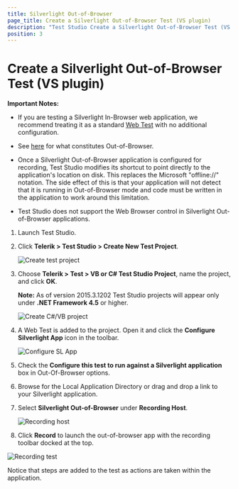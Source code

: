 ```yaml
---
title: Silverlight Out-of-Browser
page_title: Create a Silverlight Out-of-Browser Test (VS plugin)
description: "Test Studio Create a Silverlight Out-of-Browser Test (VS plugin)"
position: 3
---
```

# Create a Silverlight Out-of-Browser Test (VS plugin) #

__Important Notes:__


* If you are testing a Silverlight In-Browser web application, we recommend treating it as a standard <a href="web-test" target="_blank">Web Test</a> with no additional configuration.

* See <a href="http://msdn.microsoft.com/en-us/library/dd550721(v=vs.95).aspx" target="_blank">here</a> for what constitutes Out-of-Browser.

* Once a Silverlight Out-of-Browser application is configured for recording, Test Studio modifies its shortcut to point directly to the application's location on disk. This replaces the Microsoft "offline://" notation. The side effect of this is that your application will not detect that it is running in Out-of-Browser mode and code must be written in the application to work around this limitation.

* Test Studio does not support the Web Browser control in Silverlight Out-of-Browser applications.

1. Launch Test Studio.
2. Click __Telerik > Test Studio > Create New Test Project__.

	![Create test project][1]

3. Choose __Telerik > Test > VB or C# Test Studio Project__, name the project, and click __OK__.<br> 

	**Note:** As of version 2015.3.1202 Test Studio projects will appear only under **.NET Framework 4.5** or higher.

	![Create C#/VB project][2]


4. A Web Test is added to the project. Open it and click the __Configure Silverlight App__ icon in the toolbar.

	![Configure SL App][3]

5. Check the __Configure this test to run against a Silverlight application__ box in Out-Of-Browser options.
6. Browse for the Local Application Directory or drag and drop a link to your Silverlight application.
7. Select __Silverlight Out-of-Browser__ under __Recording Host__.

	![Recording host][4]

8. Click __Record__ to launch the out-of-browser app with the recording toolbar docked at the top.

![Recording test][5]

Notice that steps are added to the test as actions are taken within the application.

[1]: /img/general-information/create-test-vsplugin/silverlight-out-of-browser/fig1.png
[2]: /img/general-information/create-test-vsplugin/silverlight-out-of-browser/fig2.png
[3]: /img/general-information/create-test-vsplugin/silverlight-out-of-browser/fig3.png
[4]: /img/general-information/create-test-vsplugin/silverlight-out-of-browser/fig4.png
[5]: /img/general-information/create-test-vsplugin/silverlight-out-of-browser/fig5.png
